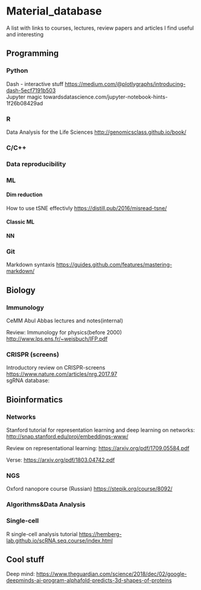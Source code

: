 # Material_database
A list with links to courses, lectures, review papers and articles I find useful and interesting


## Programming
### Python 
Dash - interactive stuff https://medium.com/@plotlygraphs/introducing-dash-5ecf7191b503  
Jupyter magic towardsdatascience.com/jupyter-notebook-hints-1f26b08429ad  


### R
Data Analysis for the Life Sciences
http://genomicsclass.github.io/book/

### C/C++
### Data reproducibility
### ML
#### Dim reduction
How to use tSNE effectivly https://distill.pub/2016/misread-tsne/
#### Classic ML
#### NN

### Git
Markdown syntaxis https://guides.github.com/features/mastering-markdown/  
## Biology
### Immunology
CeMM Abul Abbas lectures and notes(internal)  

Review: Immunology for physics(before 2000)  
http://www.lps.ens.fr/~weisbuch/IFP.pdf  
### CRISPR (screens)  
Introductory review on CRISPR-screens https://www.nature.com/articles/nrg.2017.97  
sgRNA database:
 
## Bioinformatics
### Networks
Stanford tutorial for representation learning and deep learning on networks:
http://snap.stanford.edu/proj/embeddings-www/  

Review on representational learning:
https://arxiv.org/pdf/1709.05584.pdf  

Verse:
https://arxiv.org/pdf/1803.04742.pdf  


### NGS
Oxford nanopore course (Russian)
https://stepik.org/course/8092/  

### Algorithms&Data Analysis

### Single-cell
R single-cell analysis tutorial https://hemberg-lab.github.io/scRNA.seq.course/index.html  

## Cool stuff
Deep mind:
https://www.theguardian.com/science/2018/dec/02/google-deepminds-ai-program-alphafold-predicts-3d-shapes-of-proteins
